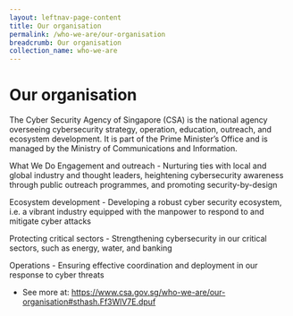 ```yaml
---
layout: leftnav-page-content
title: Our organisation
permalink: /who-we-are/our-organisation
breadcrumb: Our organisation
collection_name: who-we-are
---
```


# Our organisation

The Cyber Security Agency of Singapore (CSA) is the national agency overseeing cybersecurity strategy, operation, education, outreach, and ecosystem development. It is part of the Prime Minister’s Office and is managed by the Ministry of Communications and Information.

What We Do
Engagement and outreach - Nurturing ties with local and global industry and thought leaders, heightening cybersecurity awareness through public outreach programmes, and promoting security-by-design

Ecosystem development - Developing a robust cyber security ecosystem, i.e. a vibrant industry equipped with the manpower to respond to and mitigate cyber attacks

Protecting critical sectors - Strengthening cybersecurity in our critical sectors, such as energy, water, and banking

Operations - Ensuring effective coordination and deployment in our response to cyber threats
- See more at: https://www.csa.gov.sg/who-we-are/our-organisation#sthash.Ff3WlV7E.dpuf